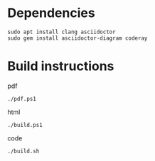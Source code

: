 # Dependencies

```
sudo apt install clang asciidoctor
sudo gem install asciidoctor-diagram coderay
```

# Build instructions

pdf
```
./pdf.ps1
```

html
```
./build.ps1
```

code
```
./build.sh
```
